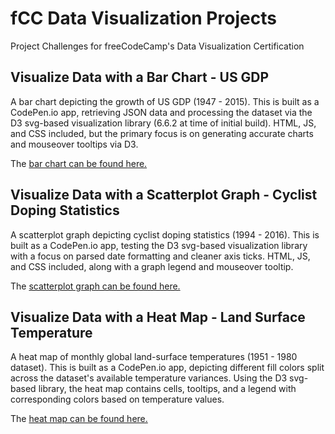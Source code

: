 # fCC Data Visualization Projects
Project Challenges for freeCodeCamp's Data Visualization Certification

## Visualize Data with a Bar Chart - US GDP
A bar chart depicting the growth of US GDP (1947 - 2015). This is built as a CodePen.io app, retrieving JSON data and processing the dataset via the D3 svg-based visualization library (6.6.2 at time of initial build). HTML, JS, and CSS included, but the primary focus is on generating accurate charts and mouseover tooltips via D3.

The [bar chart can be found here.](https://codepen.io/allemandi/full/oNBwrjX "fCC: Visualize Data with a Bar Chart - US GDP")

## Visualize Data with a Scatterplot Graph - Cyclist Doping Statistics
A scatterplot graph depicting cyclist doping statistics (1994 - 2016). This is built as a CodePen.io app, testing the D3 svg-based visualization library with a focus on parsed date formatting and cleaner axis ticks. HTML, JS, and CSS included, along with a graph legend and mouseover tooltip.

The [scatterplot graph can be found here.](https://codepen.io/allemandi/full/eYgVmEb "fCC: Visualize Data with a Scatterplot Graph - Cyclist Doping Statistics")

## Visualize Data with a Heat Map - Land Surface Temperature
A heat map of monthly global land-surface temperatures (1951 - 1980 dataset). This is built as a CodePen.io app, depicting different fill colors split across the dataset's available temperature variances. Using the D3 svg-based library, the heat map contains cells, tooltips, and a legend with corresponding colors based on temperature values.

The [heat map can be found here.](https://codepen.io/allemandi/full/yLgxYVQ "fCC: Visualize Data with a Heat Map - Land Surface Temperature")
